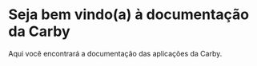 # Seja bem vindo(a) à documentação da Carby

Aqui você encontrará a documentação das aplicações da Carby.